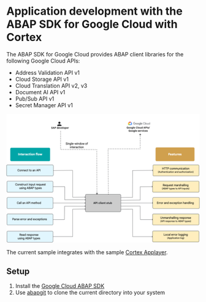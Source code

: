 # Application development with the ABAP SDK for Google Cloud with Cortex

The ABAP SDK for Google Cloud provides ABAP client libraries for the following Google Cloud APIs:

-   Address Validation API v1
-   Cloud Storage API v1
-   Cloud Translation API v2, v3
-   Document AI API v1
-   Pub/Sub API v1
-   Secret Manager API v1

![ABAP SDK](abap_sdk.png)

The current sample integrates with the sample [Cortex Applayer](https://github.com/GoogleCloudPlatform/cortex-applayer/tree/main/apps/Cortex_Applayer_Sample).

## Setup

1. Install the [Google Cloud ABAP SDK](https://cloud.google.com/solutions/sap/docs/abap-sdk/latest/install-config#sdk_overview)
2. Use [abapgit](https://abapgit.org/) to clone the current directory into your system

